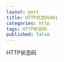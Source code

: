 ```yaml
---
layout: post
title: HTTP状态码401
categories: http
tags: HTTP状态码
published: false
---
```


HTTP状态码